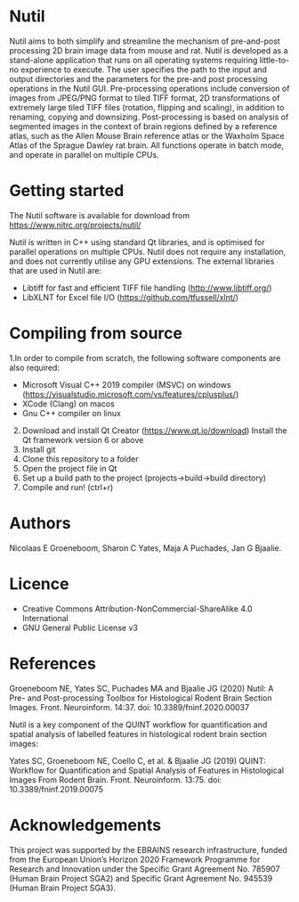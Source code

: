# Nutil
Nutil aims to both simplify and streamline the mechanism of pre-and-post processing 2D brain image data from mouse and rat. Nutil is developed as a stand-alone application that runs on all operating systems requiring little-to-no experience to execute. The user specifies the path to the input and output directories and the parameters for the pre-and post processing operations in the Nutil GUI. Pre-processing operations include conversion of images from JPEG/PNG format to tiled TIFF format, 2D transformations of extremely large tiled TIFF files (rotation, flipping and scaling), in addition to renaming, copying and downsizing. Post-processing is based on analysis of segmented images in the context of brain regions defined by a reference atlas, such as the Allen Mouse Brain reference atlas or the Waxholm Space Atlas of the Sprague Dawley rat brain. All functions operate in batch mode, and operate in parallel on multiple CPUs.
# Getting started

The Nutil software is available for download from https://www.nitrc.org/projects/nutil/

Nutil is written in C++ using standard Qt libraries, and is optimised for parallel operations on multiple CPUs. Nutil does not require any installation, and does not currently utilise any GPU extensions. The external libraries that are used in Nutil are: 
- Libtiff for fast and efficient TIFF file handling (http://www.libtiff.org/)
- LibXLNT for Excel file I/O (https://github.com/tfussell/xlnt/)

# Compiling from source 
1.In order to compile from scratch, the following software components are also required:
 * Microsoft Visual C++ 2019 compiler (MSVC) on windows (https://visualstudio.microsoft.com/vs/features/cplusplus/)
 * XCode (Clang) on macos
 * Gnu C++ compiler on linux
2. Download and install Qt Creator (https://www.qt.io/download)
 Install the Qt framework version 6 or above
3. Install git
4. Clone this repository to a folder
5. Open the project file in Qt 
6. Set up a build path to the project (projects->build->build directory)
7. Compile and run! (ctrl+r)

# Authors
Nicolaas E Groeneboom, Sharon C Yates, Maja A Puchades, Jan G Bjaalie. 
# Licence
- Creative Commons Attribution-NonCommercial-ShareAlike 4.0 International
- GNU General Public License v3

# References
Groeneboom NE, Yates SC, Puchades MA and Bjaalie JG (2020) Nutil: A Pre- and Post-processing Toolbox for Histological Rodent Brain Section Images. Front. Neuroinform. 14:37. doi: 10.3389/fninf.2020.00037

Nutil is a key component of the QUINT workflow for quantification and spatial analysis of labelled features in histological rodent brain section images: 

Yates SC, Groeneboom NE, Coello C, et al. & Bjaalie JG (2019) QUINT: Workflow for Quantification and Spatial Analysis of Features in Histological Images From Rodent Brain. Front. Neuroinform. 13:75. doi: 10.3389/fninf.2019.00075

# Acknowledgements
This project was supported by the EBRAINS research infrastructure, funded from the European Union’s Horizon 2020 Framework Programme for Research and Innovation under the Specific Grant Agreement No. 785907 (Human Brain Project SGA2) and Specific Grant Agreement No. 945539 (Human Brain Project SGA3).
